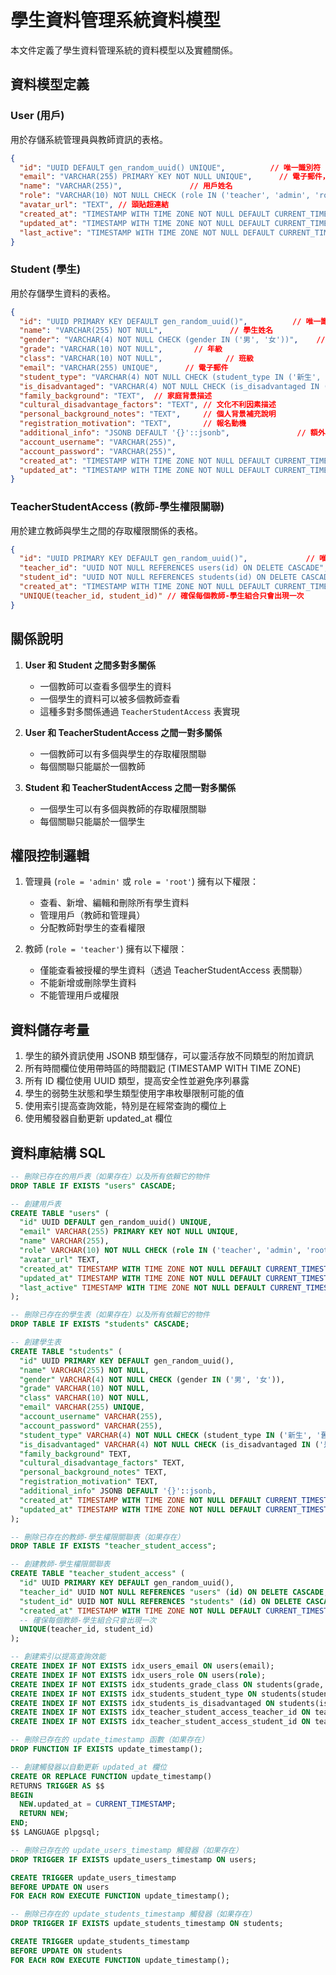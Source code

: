 # 學生資料管理系統資料模型

本文件定義了學生資料管理系統的資料模型以及實體關係。

## 資料模型定義

### User (用戶)

用於存儲系統管理員與教師資訊的表格。

```json
{
  "id": "UUID DEFAULT gen_random_uuid() UNIQUE",          // 唯一識別符
  "email": "VARCHAR(255) PRIMARY KEY NOT NULL UNIQUE",      // 電子郵件，用於登入
  "name": "VARCHAR(255)",               // 用戶姓名
  "role": "VARCHAR(10) NOT NULL CHECK (role IN ('teacher', 'admin', 'root'))", // 用戶角色：教師、管理員或最高管理員
  "avatar_url": "TEXT", // 頭貼超連結
  "created_at": "TIMESTAMP WITH TIME ZONE NOT NULL DEFAULT CURRENT_TIMESTAMP", // 創建時間
  "updated_at": "TIMESTAMP WITH TIME ZONE NOT NULL DEFAULT CURRENT_TIMESTAMP",  // 更新時間
  "last_active": "TIMESTAMP WITH TIME ZONE NOT NULL DEFAULT CURRENT_TIMESTAMP"  // 更新時間
}
```

### Student (學生)

用於存儲學生資料的表格。

```json
{
  "id": "UUID PRIMARY KEY DEFAULT gen_random_uuid()",          // 唯一識別符
  "name": "VARCHAR(255) NOT NULL",               // 學生姓名
  "gender": "VARCHAR(4) NOT NULL CHECK (gender IN ('男', '女'))",    // 性別
  "grade": "VARCHAR(10) NOT NULL",       // 年級
  "class": "VARCHAR(10) NOT NULL",              // 班級
  "email": "VARCHAR(255) UNIQUE",      // 電子郵件
  "student_type": "VARCHAR(4) NOT NULL CHECK (student_type IN ('新生', '舊生'))", // 學生類型
  "is_disadvantaged": "VARCHAR(4) NOT NULL CHECK (is_disadvantaged IN ('是', '否'))", // 是否為弱勢生
  "family_background": "TEXT",  // 家庭背景描述
  "cultural_disadvantage_factors": "TEXT", // 文化不利因素描述
  "personal_background_notes": "TEXT",     // 個人背景補充說明
  "registration_motivation": "TEXT",       // 報名動機
  "additional_info": "JSONB DEFAULT '{}'::jsonb",               // 額外資訊 (JSON格式)
  "account_username": "VARCHAR(255)",
  "account_password": "VARCHAR(255)",
  "created_at": "TIMESTAMP WITH TIME ZONE NOT NULL DEFAULT CURRENT_TIMESTAMP",        // 創建時間
  "updated_at": "TIMESTAMP WITH TIME ZONE NOT NULL DEFAULT CURRENT_TIMESTAMP"         // 更新時間
}
```

### TeacherStudentAccess (教師-學生權限關聯)

用於建立教師與學生之間的存取權限關係的表格。

```json
{
  "id": "UUID PRIMARY KEY DEFAULT gen_random_uuid()",             // 唯一識別符
  "teacher_id": "UUID NOT NULL REFERENCES users(id) ON DELETE CASCADE",     // 參照 User 表的教師 ID
  "student_id": "UUID NOT NULL REFERENCES students(id) ON DELETE CASCADE",     // 參照 Student 表的學生 ID
  "created_at": "TIMESTAMP WITH TIME ZONE NOT NULL DEFAULT CURRENT_TIMESTAMP", // 創建時間
  "UNIQUE(teacher_id, student_id)" // 確保每個教師-學生組合只會出現一次
}
```

## 關係說明

1. **User 和 Student 之間多對多關係**
   - 一個教師可以查看多個學生的資料
   - 一個學生的資料可以被多個教師查看
   - 這種多對多關係通過 `TeacherStudentAccess` 表實現

2. **User 和 TeacherStudentAccess 之間一對多關係**
   - 一個教師可以有多個與學生的存取權限關聯
   - 每個關聯只能屬於一個教師

3. **Student 和 TeacherStudentAccess 之間一對多關係**
   - 一個學生可以有多個與教師的存取權限關聯
   - 每個關聯只能屬於一個學生

## 權限控制邏輯

1. 管理員 (`role = 'admin'` 或 `role = 'root'`) 擁有以下權限：
   - 查看、新增、編輯和刪除所有學生資料
   - 管理用戶（教師和管理員）
   - 分配教師對學生的查看權限

2. 教師 (`role = 'teacher'`) 擁有以下權限：
   - 僅能查看被授權的學生資料（透過 TeacherStudentAccess 表關聯）
   - 不能新增或刪除學生資料
   - 不能管理用戶或權限

## 資料儲存考量

1. 學生的額外資訊使用 JSONB 類型儲存，可以靈活存放不同類型的附加資訊
2. 所有時間欄位使用帶時區的時間戳記 (TIMESTAMP WITH TIME ZONE)
3. 所有 ID 欄位使用 UUID 類型，提高安全性並避免序列暴露
4. 學生的弱勢生狀態和學生類型使用字串枚舉限制可能的值
5. 使用索引提高查詢效能，特別是在經常查詢的欄位上
6. 使用觸發器自動更新 updated_at 欄位

## 資料庫結構 SQL

```sql
-- 刪除已存在的用戶表（如果存在）以及所有依賴它的物件
DROP TABLE IF EXISTS "users" CASCADE;

-- 創建用戶表
CREATE TABLE "users" (
  "id" UUID DEFAULT gen_random_uuid() UNIQUE, 
  "email" VARCHAR(255) PRIMARY KEY NOT NULL UNIQUE,
  "name" VARCHAR(255),
  "role" VARCHAR(10) NOT NULL CHECK (role IN ('teacher', 'admin', 'root')),
  "avatar_url" TEXT,
  "created_at" TIMESTAMP WITH TIME ZONE NOT NULL DEFAULT CURRENT_TIMESTAMP,
  "updated_at" TIMESTAMP WITH TIME ZONE NOT NULL DEFAULT CURRENT_TIMESTAMP,
  "last_active" TIMESTAMP WITH TIME ZONE NOT NULL DEFAULT CURRENT_TIMESTAMP
);

-- 刪除已存在的學生表（如果存在）以及所有依賴它的物件
DROP TABLE IF EXISTS "students" CASCADE;

-- 創建學生表
CREATE TABLE "students" (
  "id" UUID PRIMARY KEY DEFAULT gen_random_uuid(),
  "name" VARCHAR(255) NOT NULL,
  "gender" VARCHAR(4) NOT NULL CHECK (gender IN ('男', '女')),
  "grade" VARCHAR(10) NOT NULL,
  "class" VARCHAR(10) NOT NULL,
  "email" VARCHAR(255) UNIQUE,
  "account_username" VARCHAR(255),
  "account_password" VARCHAR(255),
  "student_type" VARCHAR(4) NOT NULL CHECK (student_type IN ('新生', '舊生')),
  "is_disadvantaged" VARCHAR(4) NOT NULL CHECK (is_disadvantaged IN ('是', '否')),
  "family_background" TEXT,
  "cultural_disadvantage_factors" TEXT,
  "personal_background_notes" TEXT,
  "registration_motivation" TEXT,
  "additional_info" JSONB DEFAULT '{}'::jsonb,
  "created_at" TIMESTAMP WITH TIME ZONE NOT NULL DEFAULT CURRENT_TIMESTAMP,
  "updated_at" TIMESTAMP WITH TIME ZONE NOT NULL DEFAULT CURRENT_TIMESTAMP
);

-- 刪除已存在的教師-學生權限關聯表（如果存在）
DROP TABLE IF EXISTS "teacher_student_access";

-- 創建教師-學生權限關聯表
CREATE TABLE "teacher_student_access" (
  "id" UUID PRIMARY KEY DEFAULT gen_random_uuid(),
  "teacher_id" UUID NOT NULL REFERENCES "users" (id) ON DELETE CASCADE,
  "student_id" UUID NOT NULL REFERENCES "students" (id) ON DELETE CASCADE,
  "created_at" TIMESTAMP WITH TIME ZONE NOT NULL DEFAULT CURRENT_TIMESTAMP,
  -- 確保每個教師-學生組合只會出現一次
  UNIQUE(teacher_id, student_id)
);

-- 創建索引以提高查詢效能
CREATE INDEX IF NOT EXISTS idx_users_email ON users(email);
CREATE INDEX IF NOT EXISTS idx_users_role ON users(role);
CREATE INDEX IF NOT EXISTS idx_students_grade_class ON students(grade, class);
CREATE INDEX IF NOT EXISTS idx_students_student_type ON students(student_type);
CREATE INDEX IF NOT EXISTS idx_students_is_disadvantaged ON students(is_disadvantaged);
CREATE INDEX IF NOT EXISTS idx_teacher_student_access_teacher_id ON teacher_student_access(teacher_id);
CREATE INDEX IF NOT EXISTS idx_teacher_student_access_student_id ON teacher_student_access(student_id);

-- 刪除已存在的 update_timestamp 函數（如果存在）
DROP FUNCTION IF EXISTS update_timestamp();

-- 創建觸發器以自動更新 updated_at 欄位
CREATE OR REPLACE FUNCTION update_timestamp()
RETURNS TRIGGER AS $$
BEGIN
  NEW.updated_at = CURRENT_TIMESTAMP;
  RETURN NEW;
END;
$$ LANGUAGE plpgsql;

-- 刪除已存在的 update_users_timestamp 觸發器（如果存在）
DROP TRIGGER IF EXISTS update_users_timestamp ON users;

CREATE TRIGGER update_users_timestamp
BEFORE UPDATE ON users
FOR EACH ROW EXECUTE FUNCTION update_timestamp();

-- 刪除已存在的 update_students_timestamp 觸發器（如果存在）
DROP TRIGGER IF EXISTS update_students_timestamp ON students;

CREATE TRIGGER update_students_timestamp
BEFORE UPDATE ON students
FOR EACH ROW EXECUTE FUNCTION update_timestamp();
``` 